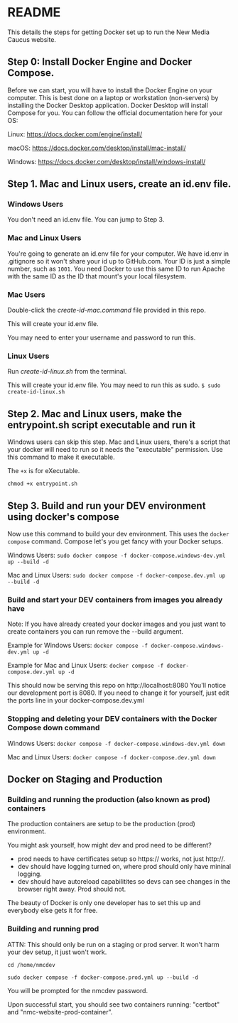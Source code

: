 # README

This details the steps for getting Docker set up to run the New Media Caucus website.

## Step 0: Install Docker Engine and Docker Compose.

Before we can start, you will have to install the Docker Engine on your computer. This is best done on a laptop or workstation (non-servers) by installing the Docker Desktop application. Docker Desktop will install Compose for you.
You can follow the official documentation here for your OS:

Linux: https://docs.docker.com/engine/install/

macOS: https://docs.docker.com/desktop/install/mac-install/

Windows: https://docs.docker.com/desktop/install/windows-install/

## Step 1. Mac and Linux users, create an id.env file.

### Windows Users

You don't need an id.env file. You can jump to Step 3.

### Mac and Linux Users

You're going to generate an id.env file for your computer. We have id.env in .gitignore so it won't share your id up to GitHub.com. Your ID is just a simple number, such as ```1001```. You need Docker to use this same ID to run Apache with the same ID as the ID that mount's your local filesystem.

### Mac Users

Double-click the *create-id-mac.command* file provided in this repo.

This will create your id.env file.

You may need to enter your username and password to run this.

### Linux Users

Run *create-id-linux.sh* from the terminal.

This will create your id.env file. 
You may need to run this as sudo.
```$ sudo create-id-linux.sh```

## Step 2. Mac and Linux users, make the entrypoint.sh script executable and run it

Windows users can skip this step. Mac and Linux users, there's a script that your docker will need to run so it needs the "executable" permission. Use this command to make it executable.

The ```+x``` is for eXecutable.

```chmod +x entrypoint.sh```

## Step 3. Build and run your DEV environment using docker's compose

Now use this command to build your dev environment. This uses the ```docker compose``` command. Compose let's you get fancy with your Docker setups.

Windows Users:
```sudo docker compose -f docker-compose.windows-dev.yml up --build -d```

Mac and Linux Users:
```sudo docker compose -f docker-compose.dev.yml up --build -d```

### Build and start your DEV containers from images you already have

Note: If you have already created your docker images and you just want to create containers you can run remove the --build argument.

Example for Windows Users:
```docker compose -f docker-compose.windows-dev.yml up -d```

Example for Mac and Linux Users:
```docker compose -f docker-compose.dev.yml up -d```

This should now be serving this repo on http://localhost:8080
You'll notice our development port is 8080. If you need to change it for yourself, just edit the ports line in your docker-compose.dev.yml

### Stopping and deleting your DEV containers with the Docker Compose down command

Windows Users:
```docker compose -f docker-compose.windows-dev.yml down```

Mac and Linux Users:
```docker compose -f docker-compose.dev.yml down```

## Docker on Staging and Production

### Building and running the production (also known as prod) containers

The production containers are setup to be the production (prod) environment.

You might ask yourself, how might dev and prod need to be different?

- prod needs to have certificates setup so https:// works, not just http://.
- dev should have logging turned on, where prod should only have mininal logging.
- dev should have autoreload capabilitites so devs can see changes in the browser right away. Prod should not.

The beauty of Docker is only one developer has to set this up and everybody else gets it for free.

### Building and running prod

ATTN: This should only be run on a staging or prod server. It won't harm your dev setup, it just won't work.

```cd /home/nmcdev```

```sudo docker compose -f docker-compose.prod.yml up --build -d```

You will be prompted for the nmcdev password.

Upon successful start, you should see two containers running: "certbot" and "nmc-website-prod-container".

